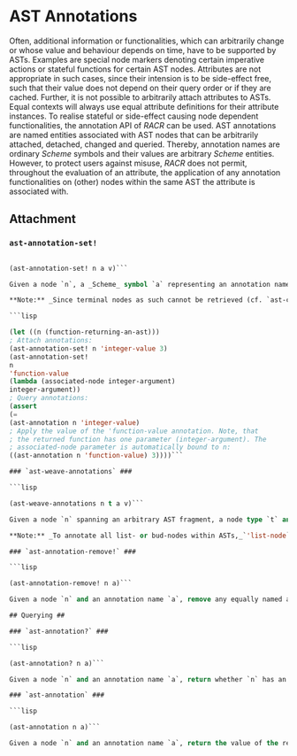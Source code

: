 # AST Annotations #

Often, additional information or functionalities, which can arbitrarily change or whose value and behaviour depends on time, have to be supported by ASTs. Examples are special node markers denoting certain imperative actions or stateful functions for certain AST nodes. Attributes are not appropriate in such cases, since their intension is to be side-effect free, such that their value does not depend on their query order or if they are cached. Further, it is not possible to arbitrarily attach attributes to ASTs. Equal contexts will always use equal attribute definitions for their attribute instances. To realise stateful or side-effect causing node dependent functionalities, the annotation API of _RACR_ can be used. AST annotations are named entities associated with AST nodes that can be arbitrarily attached, detached, changed and queried. Thereby, annotation names are ordinary _Scheme_ symbols and their values are arbitrary _Scheme_ entities. However, to protect users against misuse, _RACR_ does not permit, throughout the evaluation of an attribute, the application of any annotation functionalities on (other) nodes within the same AST the attribute is associated with.

## Attachment ##

### `ast-annotation-set!` ###

```lisp

(ast-annotation-set! n a v)```

Given a node `n`, a _Scheme_ symbol `a` representing an annotation name and an arbitrary value `v`, add an annotation with name `a` and value `v` to `n`. If `n` already has an annotation named `a`, set its value to `v`. If `v` is a function, the value of the annotation is a function calling `v` with the node the annotation is associated with (i.e., `n`) as first argument and arbitrary many further given arguments. An exception is thrown if any attributes of the AST `n` is part of are in evaluation.

**Note:** _Since terminal nodes as such cannot be retrieved (cf. `ast-child`), but only their value, the annotation of terminal nodes is not possible._

```lisp

(let ((n (function-returning-an-ast)))
; Attach annotations:
(ast-annotation-set! n 'integer-value 3)
(ast-annotation-set!
n
'function-value
(lambda (associated-node integer-argument)
integer-argument))
; Query annotations:
(assert
(=
(ast-annotation n 'integer-value)
; Apply the value of the 'function-value annotation. Note, that
; the returned function has one parameter (integer-argument). The
; associated-node parameter is automatically bound to n:
((ast-annotation n 'function-value) 3))))```

### `ast-weave-annotations` ###

```lisp

(ast-weave-annotations n t a v)```

Given a node `n` spanning an arbitrary AST fragment, a node type `t` and an annotation name `a` and value `v`, add to each node of type `t` of the fragment, which does not yet have an equally named annotation, the given annotation using `ast-annotation-set!`. An exception is thrown, if any attributes of the AST `n` is part of are in evaluation.

**Note:** _To annotate all list- or bud-nodes within ASTs,_`'list-node`_or_`'bud-node`_can be used as node type_`t`_respectively._

### `ast-annotation-remove!` ###

```lisp

(ast-annotation-remove! n a)```

Given a node `n` and an annotation name `a`, remove any equally named annotation associated with `n`. An exception is thrown, if any attributes of the AST `n` is part of are in evaluation.

## Querying ##

### `ast-annotation?` ###

```lisp

(ast-annotation? n a)```

Given a node `n` and an annotation name `a`, return whether `n` has an annotation with name `a` or not. An exception is thrown, if any attributes of the AST `n` is part of are in evaluation.

### `ast-annotation` ###

```lisp

(ast-annotation n a)```

Given a node `n` and an annotation name `a`, return the value of the respective annotation of `n` (i.e., the value of the annotation with name `a` that is associated with the node `n`). An exception is thrown, if `n` has no such annotation or any attributes of the AST it is part of are in evaluation.